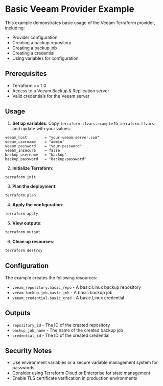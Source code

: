 # Basic Veeam Provider Example

This example demonstrates basic usage of the Veeam Terraform provider, including:

- Provider configuration
- Creating a backup repository
- Creating a backup job
- Creating a credential
- Using variables for configuration

## Prerequisites

- Terraform >= 1.0
- Access to a Veeam Backup & Replication server
- Valid credentials for the Veeam server

## Usage

1. **Set up variables**: Copy `terraform.tfvars.example` to `terraform.tfvars` and update with your values:

```hcl
veeam_host        = "your-veeam-server.com"
veeam_username    = "admin"
veeam_password    = "your-password"
veeam_insecure    = false
backup_username   = "backup"
backup_password   = "backup-password"
```

2. **Initialize Terraform**:

```bash
terraform init
```

3. **Plan the deployment**:

```bash
terraform plan
```

4. **Apply the configuration**:

```bash
terraform apply
```

5. **View outputs**:

```bash
terraform output
```

6. **Clean up resources**:

```bash
terraform destroy
```

## Configuration

The example creates the following resources:

- `veeam_repository.basic_repo` - A basic Linux backup repository
- `veeam_backup_job.basic_job` - A basic backup job
- `veeam_credential.basic_cred` - A basic Linux credential

## Outputs

- `repository_id` - The ID of the created repository
- `backup_job_name` - The name of the created backup job
- `credential_id` - The ID of the created credential

## Security Notes

- Use environment variables or a secure variable management system for passwords
- Consider using Terraform Cloud or Enterprise for state management
- Enable TLS certificate verification in production environments
